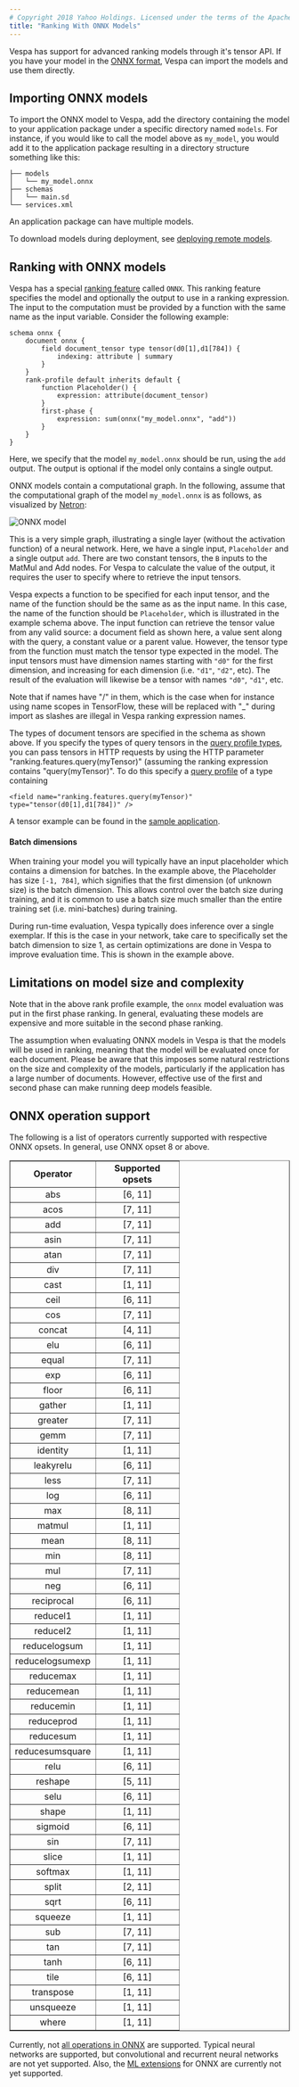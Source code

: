 ```yaml
---
# Copyright 2018 Yahoo Holdings. Licensed under the terms of the Apache 2.0 license. See LICENSE in the project root.
title: "Ranking With ONNX Models"
---
```


Vespa has support for advanced ranking models through it's tensor API. If you
have your model in the [ONNX format](https://onnx.ai/), Vespa can import the
models and use them directly.

## Importing ONNX models

To import the ONNX model to Vespa, add the directory containing the
model to your application package under a specific directory named `models`.
For instance, if you would like to call the model above as `my_model`, you
would add it to the application package resulting in a directory structure
something like this:

```
├── models
│   └── my_model.onnx
├── schemas
│   └── main.sd
└── services.xml
```

An application package can have multiple models.

To download models during deployment,
see [deploying remote models](cloudconfig/application-packages.html#deploying-remote-models).

## Ranking with ONNX models

Vespa has a special [ranking
feature](http://docs.vespa.ai/documentation/reference/rank-features.html)
called `ONNX`. This ranking feature specifies the model and optionally the
output to use in a ranking expression. The input to the computation must be
provided by a function with the same name as the input variable. Consider the
following example:

```
schema onnx {
    document onnx {
        field document_tensor type tensor(d0[1],d1[784]) {
            indexing: attribute | summary
        }
    }
    rank-profile default inherits default {
        function Placeholder() {
            expression: attribute(document_tensor)
        }
        first-phase {
            expression: sum(onnx("my_model.onnx", "add"))
        }
    }
}
```

Here, we specify that the model `my_model.onnx` should be run, using the
`add` output. The output is optional if the model only contains a single
output.

ONNX models contain a computational graph. In the following, assume that
the computational graph of the model `my_model.onnx` is as follows, as
visualized by [Netron](https://github.com/lutzroeder/Netron):

![ONNX model](img/onnx_model.png)

This is a very simple graph, illustrating a single layer (without the
activation function) of a neural network. Here, we have a single input,
`Placeholder` and a single output `add`. There are two constant tensors,
the `B` inputs to the MatMul and Add nodes. For Vespa to calculate the
value of the output, it requires the user to specify where to retrieve
the input tensors.

Vespa expects a function to be specified for each input tensor, and the name of
the function should be the same as as the input name. In this case, the name of
the function should be `Placeholder`, which is illustrated in the example schema above.
The input function can retrieve the tensor value from any valid
source: a document field as shown here, a value sent along with the query, a
constant value or a parent value. However, the tensor type from the function must
match the tensor type expected in the model.  The input tensors must have
dimension names starting with `"d0"` for the first dimension, and increasing
for each dimension (i.e. `"d1"`, `"d2"`, etc). The result of the evaluation
will likewise be a tensor with names `"d0"`, `"d1"`, etc.

Note that if names have "/" in them, which is the case when for instance using
name scopes in TensorFlow, these will be replaced with "\_" during import as
slashes are illegal in Vespa ranking expression names.

The types of document tensors are specified in the schema as shown above.
If you specify the types of query tensors in the
[query profile types](query-profiles.html#query-profile-types),
you can pass tensors in HTTP requests by using the HTTP parameter
"ranking.features.query(myTensor)" (assuming the ranking expression contains
"query(myTensor)". To do this specify a
[query profile](query-profiles.html) of a type containing

    <field name="ranking.features.query(myTensor)" type="tensor(d0[1],d1[784])" />

A tensor example can be found in the
[sample application](https://github.com/vespa-engine/sample-apps/tree/master/vespa-cloud/album-recommendation).

#### Batch dimensions

When training your model you will typically have an input placeholder which
contains a dimension for batches. In the example above, the Placeholder
has size `[-1, 784]`, which signifies that the first dimension (of unknown
size) is the batch dimension. This allows control over the batch size during
training, and it is common to use a batch size much smaller than the entire
training set (i.e. mini-batches) during training.

During run-time evaluation, Vespa typically does inference over a single
exemplar. If this is the case in your network, take care to specifically
set the batch dimension to size 1, as certain optimizations are done
in Vespa to improve evaluation time. This is shown in the example above.


## Limitations on model size and complexity

Note that in the above rank profile example, the `onnx` model evaluation
was put in the first phase ranking. In general, evaluating these models are
expensive and more suitable in the second phase ranking.

The assumption when evaluating ONNX models in Vespa is that the models will be
used in ranking, meaning that the model will be evaluated once for each
document. Please be aware that this imposes some natural restrictions on the
size and complexity of the models, particularly if the application has a large
number of documents. However, effective use of the first and second phase can
make running deep models feasible.

## ONNX operation support

The following is a list of operators currently supported with respective ONNX
opsets. In general, use ONNX opset 8 or above.

<table border="1" class="dataframe" style="text-align:center">
  <col width="150">
  <col width="150">
  <tbody>
    <tr>
      <td><b>Operator</b></td>
      <td><b>Supported opsets</b></td>
    </tr>
    <tr><td>abs</td>               <td>[6, 11]</td></tr>
    <tr><td>acos</td>               <td>[7, 11]</td></tr>
    <tr><td>add</td>                <td>[7, 11]</td></tr>
    <tr><td>asin</td>               <td>[7, 11]</td></tr>
    <tr><td>atan</td>               <td>[7, 11]</td></tr>
    <tr><td>div</td>                <td>[7, 11]</td></tr>
    <tr><td>cast</td>               <td>[1, 11]</td></tr>
    <tr><td>ceil</td>               <td>[6, 11]</td></tr>
    <tr><td>cos</td>                <td>[7, 11]</td></tr>
    <tr><td>concat</td>             <td>[4, 11]</td></tr>
    <tr><td>elu</td>                <td>[6, 11]</td></tr>
    <tr><td>equal</td>              <td>[7, 11]</td></tr>
    <tr><td>exp</td>                <td>[6, 11]</td></tr>
    <tr><td>floor</td>              <td>[6, 11]</td></tr>
    <tr><td>gather</td>             <td>[1, 11]</td></tr>
    <tr><td>greater</td>            <td>[7, 11]</td></tr>
    <tr><td>gemm</td>               <td>[7, 11]</td></tr>
    <tr><td>identity</td>           <td>[1, 11]</td></tr>
    <tr><td>leakyrelu</td>          <td>[6, 11]</td></tr>
    <tr><td>less</td>               <td>[7, 11]</td></tr>
    <tr><td>log</td>                <td>[6, 11]</td></tr>
    <tr><td>max</td>                <td>[8, 11]</td></tr>
    <tr><td>matmul</td>             <td>[1, 11]</td></tr>
    <tr><td>mean</td>               <td>[8, 11]</td></tr>
    <tr><td>min</td>                <td>[8, 11]</td></tr>
    <tr><td>mul</td>                <td>[7, 11]</td></tr>
    <tr><td>neg</td>                <td>[6, 11]</td></tr>
    <tr><td>reciprocal</td>         <td>[6, 11]</td></tr>
    <tr><td>reducel1</td>           <td>[1, 11]</td></tr>
    <tr><td>reducel2</td>           <td>[1, 11]</td></tr>
    <tr><td>reducelogsum</td>       <td>[1, 11]</td></tr>
    <tr><td>reducelogsumexp</td>    <td>[1, 11]</td></tr>
    <tr><td>reducemax</td>          <td>[1, 11]</td></tr>
    <tr><td>reducemean</td>         <td>[1, 11]</td></tr>
    <tr><td>reducemin</td>          <td>[1, 11]</td></tr>
    <tr><td>reduceprod</td>         <td>[1, 11]</td></tr>
    <tr><td>reducesum</td>          <td>[1, 11]</td></tr>
    <tr><td>reducesumsquare</td>    <td>[1, 11]</td></tr>
    <tr><td>relu</td>               <td>[6, 11]</td></tr>
    <tr><td>reshape</td>            <td>[5, 11]</td></tr>
    <tr><td>selu</td>               <td>[6, 11]</td></tr>
    <tr><td>shape</td>              <td>[1, 11]</td></tr>
    <tr><td>sigmoid</td>            <td>[6, 11]</td></tr>
    <tr><td>sin</td>                <td>[7, 11]</td></tr>
    <tr><td>slice</td>              <td>[1, 11]</td></tr>
    <tr><td>softmax</td>            <td>[1, 11]</td></tr>
    <tr><td>split</td>              <td>[2, 11]</td></tr>
    <tr><td>sqrt</td>               <td>[6, 11]</td></tr>
    <tr><td>squeeze</td>            <td>[1, 11]</td></tr>
    <tr><td>sub</td>                <td>[7, 11]</td></tr>
    <tr><td>tan</td>                <td>[7, 11]</td></tr>
    <tr><td>tanh</td>               <td>[6, 11]</td></tr>
    <tr><td>tile</td>               <td>[6, 11]</td></tr>
    <tr><td>transpose</td>          <td>[1, 11]</td></tr>
    <tr><td>unsqueeze</td>          <td>[1, 11]</td></tr>
    <tr><td>where</td>              <td>[1, 11]</td></tr>
  </tbody>
</table>

Currently, not [all operations in
ONNX](https://github.com/onnx/onnx/blob/master/docs/Operators.md) are
supported. Typical neural networks are supported, but convolutional and
recurrent neural networks are not yet supported. Also, the [ML
extensions](https://github.com/onnx/onnx/blob/master/docs/Operators-ml.md) for
ONNX are currently not yet supported.

